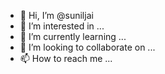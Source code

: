 - 👋 Hi, I’m @suniljai
- 👀 I’m interested in ...
- 🌱 I’m currently learning ...
- 💞️ I’m looking to collaborate on ...
- 📫 How to reach me ...

<!---
suniljai/suniljai is a ✨ special ✨ repository because its `README.md` (this file) appears on your GitHub profile.
You can click the Preview link to take a look at your changes.
--->
